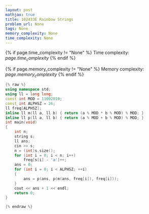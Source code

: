 ```yaml
---
layout: post
mathjax: true
title: 102433E Rainbow Strings
problem_url: None
tags: None
memory_complexity: None
time_complexity: None
---
```




{% if page.time_complexity != "None" %}
Time complexity: ${{ page.time_complexity }}$
{% endif %}

{% if page.memory_complexity != "None" %}
Memory complexity: ${{ page.memory_complexity }}$
{% endif %}

```cpp
{% raw %}
using namespace std;
using ll = long long;
const int MOD = 11092019;
const int ALPHSZ = 26;
ll freq[ALPHSZ];
inline ll m(ll a, ll b) { return (a % MOD * b % MOD) % MOD; }
inline ll p(ll a, ll b) { return (a % MOD + b % MOD) % MOD; }
int main(void)
{
    int n;
    string s;
    ll ans;
    cin >> s;
    n = (int)s.size();
    for (int i = 0; i < n; i++)
        freq[s[i] - 'a']++;
    ans = 0;
    for (int i = 0; i < ALPHSZ; ++i)
    {
        ans = p(ans, p(m(ans, freq[i]), freq[i]));
    }
    cout << ans + 1 << endl;
    return 0;
}

{% endraw %}
```